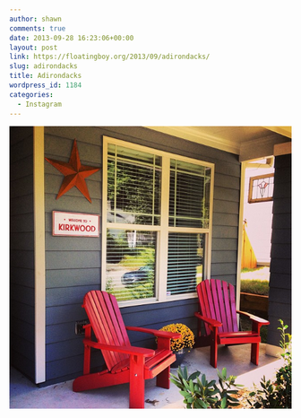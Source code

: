 ```yaml
---
author: shawn
comments: true
date: 2013-09-28 16:23:06+00:00
layout: post
link: https://floatingboy.org/2013/09/adirondacks/
slug: adirondacks
title: Adirondacks
wordpress_id: 1184
categories:
  - Instagram
---
```


[![Adirondacks](/assets/media/2013/09/5eaf8650285911e380e022000ae9027c_8.jpg)](/assets/media/2013/09/5eaf8650285911e380e022000ae9027c_8.jpg)
